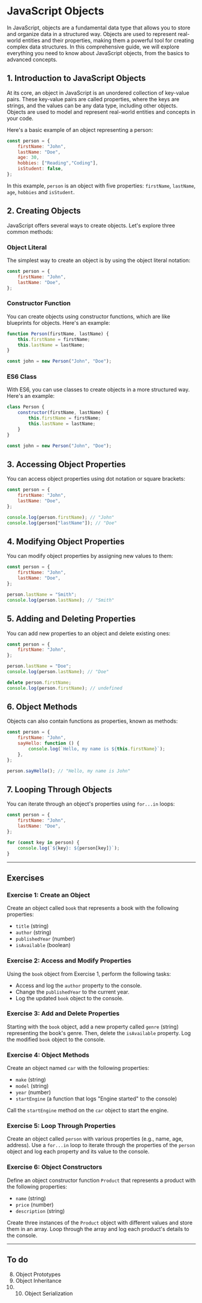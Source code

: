# JavaScript Objects

In JavaScript, objects are a fundamental data type that allows you to store and organize data in a structured way. 
Objects are used to represent real-world entities and their properties, making them a powerful tool for creating complex data structures.
In this comprehensive guide, we will explore everything you need to know about JavaScript objects, from the basics to advanced concepts.

## 1. Introduction to JavaScript Objects

At its core, an object in JavaScript is an unordered collection of key-value pairs.
These key-value pairs are called properties, where the keys are strings, and the values can be any data type, including other objects. 
Objects are used to model and represent real-world entities and concepts in your code.

Here's a basic example of an object representing a person:

```javascript
const person = {
    firstName: "John",
    lastName: "Doe",
    age: 30,
    hobbies: ["Reading","Coding"],
    isStudent: false,
};
```

In this example, `person` is an object with five properties: `firstName`, `lastName`, `age`, `hobbies` and `isStudent`.

## 2. Creating Objects

JavaScript offers several ways to create objects. Let's explore three common methods:

### Object Literal

The simplest way to create an object is by using the object literal notation:

```javascript
const person = {
    firstName: "John",
    lastName: "Doe",
};
```

### Constructor Function

You can create objects using constructor functions, which are like blueprints for objects. Here's an example:

```javascript
function Person(firstName, lastName) {
    this.firstName = firstName;
    this.lastName = lastName;
}

const john = new Person("John", "Doe");
```

### ES6 Class

With ES6, you can use classes to create objects in a more structured way. Here's an example:

```javascript
class Person {
    constructor(firstName, lastName) {
        this.firstName = firstName;
        this.lastName = lastName;
    }
}

const john = new Person("John", "Doe");
```

## 3. Accessing Object Properties

You can access object properties using dot notation or square brackets:

```javascript
const person = {
    firstName: "John",
    lastName: "Doe",
};

console.log(person.firstName); // "John"
console.log(person["lastName"]); // "Doe"
```

## 4. Modifying Object Properties

You can modify object properties by assigning new values to them:

```javascript
const person = {
    firstName: "John",
    lastName: "Doe",
};

person.lastName = "Smith";
console.log(person.lastName); // "Smith"
```

## 5. Adding and Deleting Properties

You can add new properties to an object and delete existing ones:

```javascript
const person = {
    firstName: "John",
};

person.lastName = "Doe";
console.log(person.lastName); // "Doe"

delete person.firstName;
console.log(person.firstName); // undefined
```

## 6. Object Methods

Objects can also contain functions as properties, known as methods:

```javascript
const person = {
    firstName: "John",
    sayHello: function () {
        console.log(`Hello, my name is ${this.firstName}`);
    },
};

person.sayHello(); // "Hello, my name is John"
```

## 7. Looping Through Objects

You can iterate through an object's properties using `for...in` loops:

```javascript
const person = {
    firstName: "John",
    lastName: "Doe",
};

for (const key in person) {
    console.log(`${key}: ${person[key]}`);
}
```
---------------------------------------------------------------------
## Exercises


### Exercise 1: Create an Object
Create an object called `book` that represents a book with the following properties:
- `title` (string)
- `author` (string)
- `publishedYear` (number)
- `isAvailable` (boolean)

### Exercise 2: Access and Modify Properties

Using the `book` object from Exercise 1, perform the following tasks:
- Access and log the `author` property to the console.
- Change the `publishedYear` to the current year.
- Log the updated `book` object to the console.

### Exercise 3: Add and Delete Properties

Starting with the `book` object, add a new property called `genre` (string) representing the book's genre. Then, delete the `isAvailable` property. Log the modified `book` object to the console.

### Exercise 4: Object Methods

Create an object named `car` with the following properties:
- `make` (string)
- `model` (string)
- `year` (number)
- `startEngine` (a function that logs "Engine started" to the console)

Call the `startEngine` method on the `car` object to start the engine.

### Exercise 5: Loop Through Properties

Create an object called `person` with various properties (e.g., name, age, address). Use a `for...in` loop to iterate through the properties of the `person` object and log each property and its value to the console.

### Exercise 6: Object Constructors

Define an object constructor function `Product` that represents a product with the following properties:
- `name` (string)
- `price` (number)
- `description` (string)

Create three instances of the `Product` object with different values and store them in an array. Loop through the array and log each product's details to the console.

-----------------------------------------------------------------------
## To do
8. Object Prototypes
9. Object Inheritance
10. 10. Object Serialization
